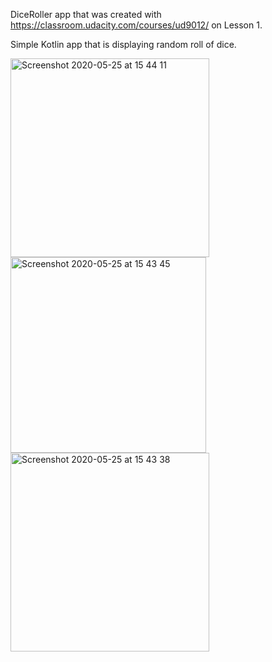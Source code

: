 DiceRoller app that was created with https://classroom.udacity.com/courses/ud9012/ on Lesson 1. 

Simple Kotlin app that is displaying random roll of dice. 


<img width="318" alt="Screenshot 2020-05-25 at 15 44 11" src="https://user-images.githubusercontent.com/58289892/82823007-a9dbd800-9e9e-11ea-80ce-64d207cd059f.png">
<img width="313" alt="Screenshot 2020-05-25 at 15 43 45" src="https://user-images.githubusercontent.com/58289892/82823014-ac3e3200-9e9e-11ea-86eb-1d8ad3ece341.png">
<img width="318" alt="Screenshot 2020-05-25 at 15 43 38" src="https://user-images.githubusercontent.com/58289892/82823018-ae07f580-9e9e-11ea-9e16-d9e7542cf3c8.png">
